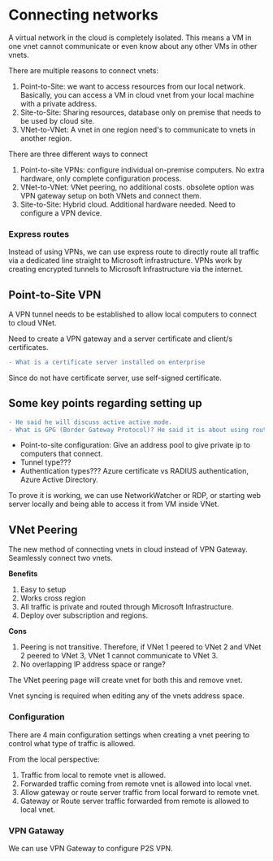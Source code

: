 # Connecting networks

A virtual network in the cloud is completely isolated. This means a VM in one vnet cannot communicate or even know about any other VMs in other vnets. 

There are multiple reasons to connect vnets:
1. Point-to-Site: we want to access resources from our local network. Basically, you can access a VM in cloud vnet from your local machine with a private address.
2. Site-to-Site: Sharing resources, database only on premise that needs to be used by cloud site.
3. VNet-to-VNet: A vnet in one region need's to communicate to vnets in another region.


There are three different ways to connect
1. Point-to-site VPNs: configure individual on-premise computers. No extra hardware, only complete configuration process.
2. VNet-to-VNet: VNet peering, no additional costs.
obsolete option was VPN gateway setup on both VNets and connect them.
3. Site-to-Site: Hybrid cloud. Additional hardware needed. Need to configure a VPN device.

### Express routes
Instead of using VPNs, we can use express route to directly route all traffic via a dedicated line straight to Microsoft infrastructure. VPNs work by creating encrypted tunnels to Microsoft Infrastructure via the internet. 


## Point-to-Site VPN

A VPN tunnel needs to be established to allow local computers to connect to cloud VNet.

Need to create a VPN gateway and a server certificate and client/s certificates.

```diff
- What is a certificate server installed on enterprise
```

Since do not have certificate server, use self-signed certificate.

## Some key points regarding setting up

```diff
- He said he will discuss active active mode.
- What is GPG (Border Gateway Protocol)? He said it is about using route tables to divert traffic from vnet to on-premise.
```

- Point-to-site configuration: Give an address pool to give private ip to computers that connect.
- Tunnel type???
- Authentication types??? Azure certificate vs RADIUS authentication, Azure Active Directory.

To prove it is working, we can use NetworkWatcher or RDP, or starting web server locally and being able to access it from VM inside VNet.

## VNet Peering

The new method of connecting vnets in cloud instead of VPN Gateway. Seamlessly connect two vnets.

**Benefits**
1. Easy to setup
2. Works cross region
3. All traffic is private and routed through Microsoft Infrastructure.
4. Deploy over subscription and regions.

**Cons**
1. Peering is not transitive. Therefore, if VNet 1 peered to VNet 2 and VNet 2 peered to VNet 3, VNet 1 cannot communicate to VNet 3.
2. No overlapping IP address space or range?

The VNet peering page will create vnet for both this and remove vnet.

Vnet syncing is required when editing any of the vnets address space.

### Configuration

There are 4 main configuration settings when creating a vnet peering to control what type of traffic is allowed.

From the local perspective:

1. Traffic from local to remote vnet is allowed.
2. Forwarded traffic coming from remote vnet is allowed into local vnet.
3. Allow gateway or route server traffic from local forward to remote vnet.
4. Gateway or Route server traffic forwarded from remote is allowed to local vnet.

### VPN Gataway

We can use VPN Gateway to configure P2S VPN. 
